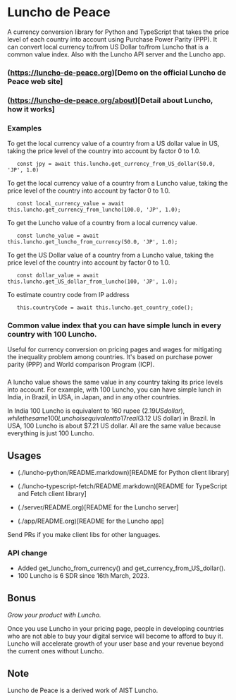 # Luncho de Peace

A currency conversion library for Python and TypeScript that takes the price level of each country
into account using Purchase Power Parity (PPP). It can convert local currency to/from US Dollar
to/from Luncho that is a common value index. Also with the Luncho API server and the Luncho app.

### (https://luncho-de-peace.org)[Demo on the official Luncho de Peace web site]
### (https://luncho-de-peace.org/about)[Detail about Luncho, how it works]

### Examples

To get the local currency value of a country from a US dollar value in US, taking the
   price level of the country into account by factor 0 to 1.0.

   ```
      const jpy = await this.luncho.get_currency_from_US_dollar(50.0, 'JP', 1.0)
   ```

To get the local currency value of a country from a Luncho value, taking the
   price level of the country into account by factor 0 to 1.0.

   ```
      const local_currency_value = await this.luncho.get_currency_from_luncho(100.0, 'JP', 1.0);
   ```

 To get the Luncho value of a country from a local currency value.

   ```
      const luncho_value = await this.luncho.get_luncho_from_currency(50.0, 'JP', 1.0);
   ```

To get the US Dollar value of a country from a Luncho value, taking the
     price level of the country into account by factor 0 to 1.0.

   ```
      const dollar_value = await this.luncho.get_US_dollar_from_luncho(100, 'JP', 1.0);
   ```

To estimate country code from IP address

   ```
      this.countryCode = await this.luncho.get_country_code();
   ```


### Common value index that you can have simple lunch in every country with 100 Luncho.

Useful for currency conversion on pricing pages and wages for mitigating the inequality problem among countries. It's based on purchase power parity (PPP) and World comparison Program (ICP).

###

A luncho value shows the same value in any country taking its price levels into account. For example, with
      100 Luncho, you can have simple lunch in India, in Brazil, in USA, in Japan, and in any other
      countries.

In India 100 Luncho is equivalent to 160 rupee ($2.19 US dollar), while the same 100 Luncho
      is equivalent to 17 real ($3.12 US dollar) in Brazil. In USA, 100 Luncho is about $7.21 US
        dollar. All are the same value because everything is just 100 Luncho.

## Usages

- (./luncho-python/README.markdown)[README for Python client library]
- (./luncho-typescript-fetch/README.markdown)[README for TypeScript and Fetch client library]

- (./server/README.org)[README for the Luncho server]
- (./app/README.org)[README for the Luncho app]

Send PRs if you make client libs for other languages.

### API change

- Added get_luncho_from_currency() and get_currency_from_US_dollar().
- 100 Luncho is 6 SDR since 16th March, 2023.

## Bonus

*Grow your product with Luncho.*

Once you use Luncho in your pricing page, people in developing countries who are not able to
buy your digital service will become to afford to buy it. Luncho will accelerate growth of
your user base and your revenue beyond the current ones without Luncho.

## Note

Luncho de Peace is a derived work of AIST Luncho.
